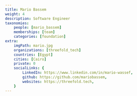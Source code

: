 ```yaml
---
title: Mario Bassem
weight: 4
description: Software Engineer
taxonomies:
    people: [mario_bassem]
    memberships: [team]
    categories: [foundation]
extra:
    imgPath: mario.jpg
    organizations: [threefold_tech]
    countries: [Egypt]
    cities: [Cairo]
    private: 0
    socialLinks: {
        LinkedIn: https://www.linkedin.com/in/mario-wassef,
        github: https://github.com/mariobassem,
        websites: https://threefold.tech,
    }
---
```


<!--

Software Engineer.  

--!>